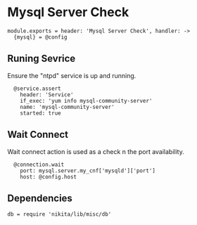 
# Mysql Server Check

    module.exports = header: 'Mysql Server Check', handler: ->
      {mysql} = @config

## Runing Sevrice

Ensure the "ntpd" service is up and running.

      @service.assert
        header: 'Service'
        if_exec: 'yum info mysql-community-server'
        name: 'mysql-community-server'
        started: true

## Wait Connect
Wait connect action is used as a check n the port availability.

      @connection.wait
        port: mysql.server.my_cnf['mysqld']['port']
        host: @config.host

## Dependencies

    db = require 'nikita/lib/misc/db'
